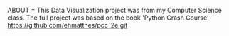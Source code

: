 ABOUT = This Data Visualization project was from my Computer Science class. The full project was based on the book 'Python Crash Course' https://github.com/ehmatthes/pcc_2e.git 

